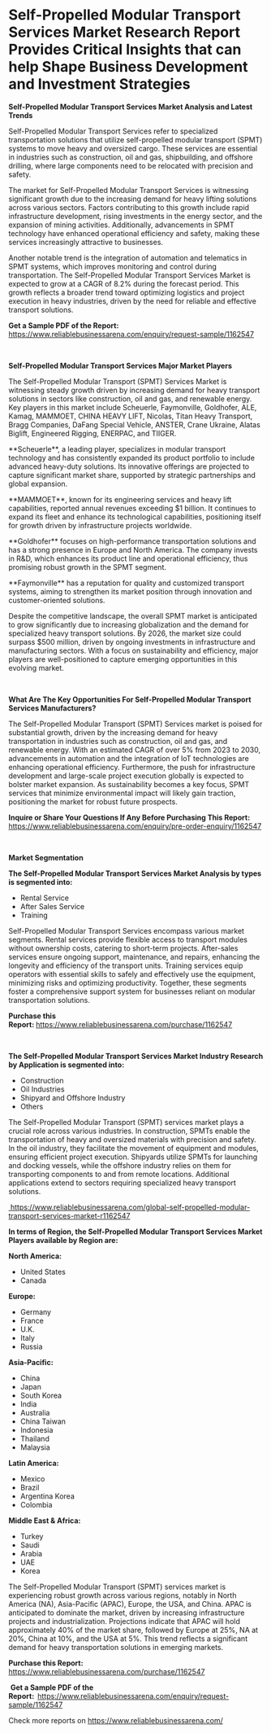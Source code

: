 <p><h1>Self-Propelled Modular Transport Services Market Research Report Provides Critical Insights that can help Shape Business Development and Investment Strategies</h1></p><p><strong>Self-Propelled Modular Transport Services Market Analysis and Latest Trends</strong></p>
<p><p>Self-Propelled Modular Transport Services refer to specialized transportation solutions that utilize self-propelled modular transport (SPMT) systems to move heavy and oversized cargo. These services are essential in industries such as construction, oil and gas, shipbuilding, and offshore drilling, where large components need to be relocated with precision and safety.</p><p>The market for Self-Propelled Modular Transport Services is witnessing significant growth due to the increasing demand for heavy lifting solutions across various sectors. Factors contributing to this growth include rapid infrastructure development, rising investments in the energy sector, and the expansion of mining activities. Additionally, advancements in SPMT technology have enhanced operational efficiency and safety, making these services increasingly attractive to businesses.</p><p>Another notable trend is the integration of automation and telematics in SPMT systems, which improves monitoring and control during transportation. The Self-Propelled Modular Transport Services Market is expected to grow at a CAGR of 8.2% during the forecast period. This growth reflects a broader trend toward optimizing logistics and project execution in heavy industries, driven by the need for reliable and effective transport solutions.</p></p>
<p><strong>Get a Sample PDF of the Report:&nbsp;</strong> <a href="https://www.reliablebusinessarena.com/enquiry/request-sample/1162547?utm_campaign=2529&utm_medium=2&utm_source=Github&utm_content=ia&utm_term=24032025&utm_id=self-propelled-modular-transport-services">https://www.reliablebusinessarena.com/enquiry/request-sample/1162547</a></p>
<p>&nbsp;</p>
<p><strong>Self-Propelled Modular Transport Services Major Market Players</strong></p>
<p><p>The Self-Propelled Modular Transport (SPMT) Services Market is witnessing steady growth driven by increasing demand for heavy transport solutions in sectors like construction, oil and gas, and renewable energy. Key players in this market include Scheuerle, Faymonville, Goldhofer, ALE, Kamag, MAMMOET, CHINA HEAVY LIFT, Nicolas, Titan Heavy Transport, Bragg Companies, DaFang Special Vehicle, ANSTER, Crane Ukraine, Alatas Biglift, Engineered Rigging, ENERPAC, and TIIGER.</p><p>**Scheuerle**, a leading player, specializes in modular transport technology and has consistently expanded its product portfolio to include advanced heavy-duty solutions. Its innovative offerings are projected to capture significant market share, supported by strategic partnerships and global expansion.</p><p>**MAMMOET**, known for its engineering services and heavy lift capabilities, reported annual revenues exceeding $1 billion. It continues to expand its fleet and enhance its technological capabilities, positioning itself for growth driven by infrastructure projects worldwide.</p><p>**Goldhofer** focuses on high-performance transportation solutions and has a strong presence in Europe and North America. The company invests in R&D, which enhances its product line and operational efficiency, thus promising robust growth in the SPMT segment.</p><p>**Faymonville** has a reputation for quality and customized transport systems, aiming to strengthen its market position through innovation and customer-oriented solutions.</p><p>Despite the competitive landscape, the overall SPMT market is anticipated to grow significantly due to increasing globalization and the demand for specialized heavy transport solutions. By 2026, the market size could surpass $500 million, driven by ongoing investments in infrastructure and manufacturing sectors. With a focus on sustainability and efficiency, major players are well-positioned to capture emerging opportunities in this evolving market.</p></p>
<p>&nbsp;</p>
<p><strong>What Are The Key Opportunities For Self-Propelled Modular Transport Services Manufacturers?</strong></p>
<p><p>The Self-Propelled Modular Transport (SPMT) Services market is poised for substantial growth, driven by the increasing demand for heavy transportation in industries such as construction, oil and gas, and renewable energy. With an estimated CAGR of over 5% from 2023 to 2030, advancements in automation and the integration of IoT technologies are enhancing operational efficiency. Furthermore, the push for infrastructure development and large-scale project execution globally is expected to bolster market expansion. As sustainability becomes a key focus, SPMT services that minimize environmental impact will likely gain traction, positioning the market for robust future prospects.</p></p>
<p><strong>Inquire or Share Your Questions If Any Before Purchasing This Report:</strong> <a href="https://www.reliablebusinessarena.com/enquiry/pre-order-enquiry/1162547?utm_campaign=2529&utm_medium=2&utm_source=Github&utm_content=ia&utm_term=24032025&utm_id=self-propelled-modular-transport-services">https://www.reliablebusinessarena.com/enquiry/pre-order-enquiry/1162547</a></p>
<p>&nbsp;</p>
<p><strong>Market Segmentation</strong></p>
<p><strong>The Self-Propelled Modular Transport Services Market Analysis by types is segmented into:</strong></p>
<p><ul><li>Rental Service</li><li>After Sales Service</li><li>Training</li></ul></p>
<p><p>Self-Propelled Modular Transport Services encompass various market segments. Rental services provide flexible access to transport modules without ownership costs, catering to short-term projects. After-sales services ensure ongoing support, maintenance, and repairs, enhancing the longevity and efficiency of the transport units. Training services equip operators with essential skills to safely and effectively use the equipment, minimizing risks and optimizing productivity. Together, these segments foster a comprehensive support system for businesses reliant on modular transportation solutions.</p></p>
<p><strong>Purchase this Report:&nbsp;</strong><a href="https://www.reliablebusinessarena.com/purchase/1162547?utm_campaign=2529&utm_medium=2&utm_source=Github&utm_content=ia&utm_term=24032025&utm_id=self-propelled-modular-transport-services">https://www.reliablebusinessarena.com/purchase/1162547</a></p>
<p>&nbsp;</p>
<p><strong>The Self-Propelled Modular Transport Services Market Industry Research by Application is segmented into:</strong></p>
<p><ul><li>Construction</li><li>Oil Industries</li><li>Shipyard and Offshore Industry</li><li>Others</li></ul></p>
<p><p>The Self-Propelled Modular Transport (SPMT) services market plays a crucial role across various industries. In construction, SPMTs enable the transportation of heavy and oversized materials with precision and safety. In the oil industry, they facilitate the movement of equipment and modules, ensuring efficient project execution. Shipyards utilize SPMTs for launching and docking vessels, while the offshore industry relies on them for transporting components to and from remote locations. Additional applications extend to sectors requiring specialized heavy transport solutions.</p></p>
<p><a href="https://www.reliablebusinessarena.com/global-self-propelled-modular-transport-services-market-r1162547?utm_campaign=2529&utm_medium=2&utm_source=Github&utm_content=ia&utm_term=24032025&utm_id=self-propelled-modular-transport-services">&nbsp;https://www.reliablebusinessarena.com/global-self-propelled-modular-transport-services-market-r1162547</a></p>
<p><strong>In terms of Region, the Self-Propelled Modular Transport Services Market Players available by Region are:</strong></p>
<p>
    <p> <strong> North America: </strong>
        <ul>
            <li>United States</li>
            <li>Canada</li>
        </ul>
        </p> 
    <p> <strong> Europe: </strong>
        <ul>
            <li>Germany</li>
            <li>France</li>
            <li>U.K.</li>
            <li>Italy</li>
            <li>Russia</li>
        </ul>
        </p> 
    <p> <strong> Asia-Pacific: </strong>
        <ul>
            <li>China</li>
            <li>Japan</li>
            <li>South Korea</li>
            <li>India</li>
            <li>Australia</li>
            <li>China Taiwan</li>
            <li>Indonesia</li>
            <li>Thailand</li>
            <li>Malaysia</li>
        </ul>
        </p> 
    <p> <strong> Latin America: </strong>
        <ul>
            <li>Mexico</li>
            <li>Brazil</li>
            <li>Argentina Korea</li>
            <li>Colombia</li>
        </ul>
        </p> 
    <p> <strong> Middle East & Africa: </strong>
        <ul>
            <li>Turkey</li>
            <li>Saudi</li>
            <li>Arabia</li>
            <li>UAE</li>
            <li>Korea</li>
        </ul>
    </p>
    </p>
<p><p>The Self-Propelled Modular Transport (SPMT) services market is experiencing robust growth across various regions, notably in North America (NA), Asia-Pacific (APAC), Europe, the USA, and China. APAC is anticipated to dominate the market, driven by increasing infrastructure projects and industrialization. Projections indicate that APAC will hold approximately 40% of the market share, followed by Europe at 25%, NA at 20%, China at 10%, and the USA at 5%. This trend reflects a significant demand for heavy transportation solutions in emerging markets.</p></p>
<p><strong>Purchase this Report: </strong><a href="https://www.reliablebusinessarena.com/purchase/1162547?utm_campaign=2529&utm_medium=2&utm_source=Github&utm_content=ia&utm_term=24032025&utm_id=self-propelled-modular-transport-services">https://www.reliablebusinessarena.com/purchase/1162547</a></p>
<p>&nbsp;<strong>Get a Sample PDF of the Report:&nbsp;&nbsp;</strong><a href="https://www.reliablebusinessarena.com/enquiry/request-sample/1162547?utm_campaign=2529&utm_medium=2&utm_source=Github&utm_content=ia&utm_term=24032025&utm_id=self-propelled-modular-transport-services">https://www.reliablebusinessarena.com/enquiry/request-sample/1162547</a></p>
<p><strong></strong></p>
<p>Check more reports on <a href="https://www.reliablebusinessarena.com/?utm_campaign=2529&utm_medium=2&utm_source=Github&utm_content=ia&utm_term=24032025&utm_id=self-propelled-modular-transport-services">https://www.reliablebusinessarena.com/</a></p>